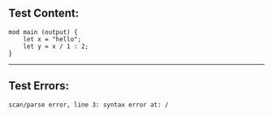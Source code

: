 
Test Content: 
-------------------------
```
mod main (output) {
    let x = "hello";
    let y = x / 1 : 2;
}
```
------------------------

Test Errors:
-------------------------
```
scan/parse error, line 3: syntax error at: /
```
